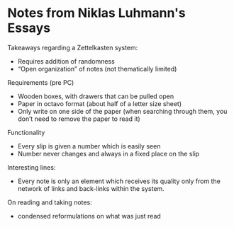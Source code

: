 # Notes from Niklas Luhmann's Essays

Takeaways regarding a Zettelkasten system:
* Requires addition of randomness
* “Open organization” of notes (not thematically limited)

Requirements (pre PC)
* Wooden boxes, with drawers that can be pulled open
* Paper in octavo format (about half of a letter size sheet)
* Only write on one side of the paper (when searching through them, you
  don’t need to remove the paper to read it)

Functionality
* Every slip is given a number which is easily seen
* Number never changes and always in a fixed place on the slip

Interesting lines:
* Every note is only an element which receives its quality only from the
  network of links and back-links within the system.

On reading and taking notes:
* condensed reformulations on what was just read

